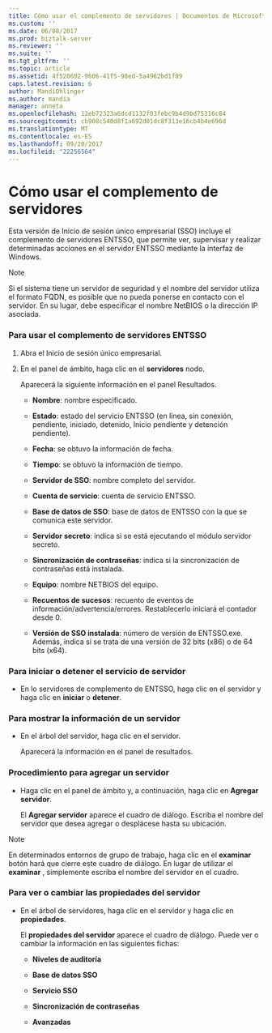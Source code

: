 ```yaml
---
title: Cómo usar el complemento de servidores | Documentos de Microsoft
ms.custom: ''
ms.date: 06/08/2017
ms.prod: biztalk-server
ms.reviewer: ''
ms.suite: ''
ms.tgt_pltfrm: ''
ms.topic: article
ms.assetid: 4f520692-9606-41f5-98ed-5a4962bd1f09
caps.latest.revision: 6
author: MandiOhlinger
ms.author: mandia
manager: anneta
ms.openlocfilehash: 12eb72323a6dcd1132f03febc9b4d9bd75316c84
ms.sourcegitcommit: cb908c540d8f1a692d01dc8f313e16cb4b4e696d
ms.translationtype: MT
ms.contentlocale: es-ES
ms.lasthandoff: 09/20/2017
ms.locfileid: "22256564"
---
```

# <a name="how-to-use-the-servers-snap-in"></a>Cómo usar el complemento de servidores
Esta versión de Inicio de sesión único empresarial (SSO) incluye el complemento de servidores ENTSSO, que permite ver, supervisar y realizar determinadas acciones en el servidor ENTSSO mediante la interfaz de Windows.  
  
> [!NOTE]
>  Si el sistema tiene un servidor de seguridad y el nombre del servidor utiliza el formato FQDN, es posible que no pueda ponerse en contacto con el servidor. En su lugar, debe especificar el nombre NetBIOS o la dirección IP asociada.  
  
### <a name="to-use-the-entsso-servers-snap-in"></a>Para usar el complemento de servidores ENTSSO  
  
1.  Abra el Inicio de sesión único empresarial.  
  
2.  En el panel de ámbito, haga clic en el **servidores** nodo.  
  
     Aparecerá la siguiente información en el panel Resultados.  
  
    -   **Nombre**: nombre especificado.  
  
    -   **Estado**: estado del servicio ENTSSO (en línea, sin conexión, pendiente, iniciado, detenido, Inicio pendiente y detención pendiente).  
  
    -   **Fecha**: se obtuvo la información de fecha.  
  
    -   **Tiempo**: se obtuvo la información de tiempo.  
  
    -   **Servidor de SSO**: nombre completo del servidor.  
  
    -   **Cuenta de servicio**: cuenta de servicio ENTSSO.  
  
    -   **Base de datos de SSO**: base de datos de ENTSSO con la que se comunica este servidor.  
  
    -   **Servidor secreto**: indica si se está ejecutando el módulo servidor secreto.  
  
    -   **Sincronización de contraseñas**: indica si la sincronización de contraseñas está instalada.  
  
    -   **Equipo**: nombre NETBIOS del equipo.  
  
    -   **Recuentos de sucesos**: recuento de eventos de información/advertencia/errores. Restablecerlo iniciará el contador desde 0.  
  
    -   **Versión de SSO instalada**: número de versión de ENTSSO.exe. Además, indica si se trata de una versión de 32 bits (x86) o de 64 bits (x64).  
  
### <a name="to-start-or-stop-the-server-service"></a>Para iniciar o detener el servicio de servidor  
  
-   En lo servidores de complemento de ENTSSO, haga clic en el servidor y haga clic en **iniciar** o **detener**.  
  
### <a name="to-display-information-for-one-server"></a>Para mostrar la información de un servidor  
  
-   En el árbol del servidor, haga clic en el servidor.  
  
     Aparecerá la información en el panel de resultados.  
  
### <a name="to-add-a-server"></a>Procedimiento para agregar un servidor  
  
-   Haga clic en el panel de ámbito y, a continuación, haga clic en **Agregar servidor**.  
  
     El **Agregar servidor** aparece el cuadro de diálogo. Escriba el nombre del servidor que desea agregar o desplácese hasta su ubicación.  
  
> [!NOTE]
>  En determinados entornos de grupo de trabajo, haga clic en el **examinar** botón hará que cierre este cuadro de diálogo. En lugar de utilizar el **examinar** , simplemente escriba el nombre del servidor en el cuadro.  
  
### <a name="to-view-or-change-server-properties"></a>Para ver o cambiar las propiedades del servidor  
  
-   En el árbol de servidores, haga clic en el servidor y haga clic en **propiedades**.  
  
     El **propiedades del servidor** aparece el cuadro de diálogo. Puede ver o cambiar la información en las siguientes fichas:  
  
    -   **Niveles de auditoría**  
  
    -   **Base de datos SSO**  
  
    -   **Servicio SSO**  
  
    -   **Sincronización de contraseñas**  
  
    -   **Avanzadas**